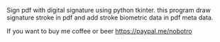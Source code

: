 Sign pdf with digital signature using python tkinter.
this program draw signature stroke in pdf  and add stroke biometric data in pdf meta data.

If you want to buy me coffee or beer https://paypal.me/nobotro
